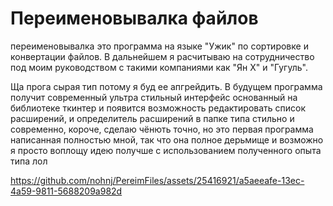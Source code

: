 # Переименовывалка файлов

переименовывалка это программа на языке "Ужик" по сортировке и конвертации файлов. В дальнейшем я расчитываю на сотрудничество под моим руководством с такими компаниями как "Ян X" и "Гугуль".

Ща прога сырая тип потому я буд ее апгрейдить. В будущем программа получит современный ультра стильный интерфейс основанный на библиотеке ткинтер и появится возможность редактировать список расширений, и определитель расширений в папке типа стильно и современно, короче, сделаю чёнють точно, но это первая программа написанная полностью мной, так что она полное дерьмище и возможно я просто воплощу идею получше с использованием полученного опыта типа лол

https://github.com/nohnj/PereimFiles/assets/25416921/a5aeeafe-13ec-4a59-9811-5688209a982d

